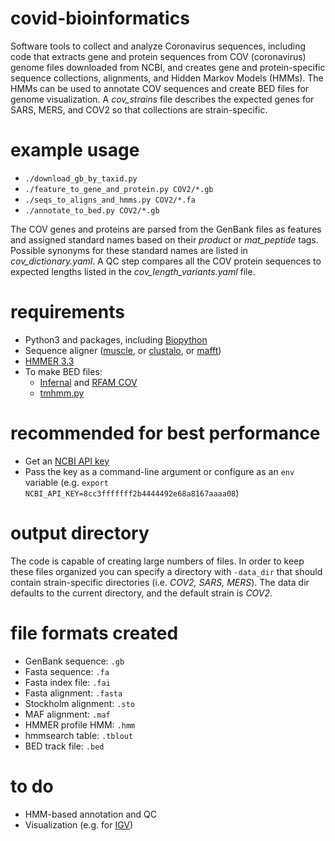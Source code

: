 # covid-bioinformatics
Software tools to collect and analyze Coronavirus sequences, including code that extracts gene and protein
sequences from COV (coronavirus) genome files downloaded from NCBI, and creates gene and protein-specific 
sequence collections, alignments, and Hidden Markov Models (HMMs). The HMMs can be used to annotate COV
sequences and create BED files for genome visualization. A *cov_strains* file describes the expected genes
for SARS, MERS, and COV2 so that collections are strain-specific.

# example usage
* `./download_gb_by_taxid.py`
* `./feature_to_gene_and_protein.py COV2/*.gb`
* `./seqs_to_aligns_and_hmms.py COV2/*.fa`
* `./annotate_to_bed.py COV2/*.gb`

The COV genes and proteins are parsed from the GenBank files as features and assigned standard names based on 
their *product* or *mat_peptide* tags. Possible synonyms for these standard names are listed in *cov_dictionary.yaml*. A
QC step compares all the COV protein sequences to expected lengths listed in the *cov_length_variants.yaml* file.

# requirements
* Python3 and packages, including [Biopython](https://biopython.org/)
* Sequence aligner ([muscle](https://drive5.com/muscle/), or [clustalo](http://www.clustal.org/omega/), or [mafft](https://mafft.cbrc.jp/alignment/software/))
* [HMMER 3.3](http://hmmer.org)
* To make BED files:
    * [Infernal](http://eddylab.org/infernal/) and [RFAM COV](https://xfam.wordpress.com/2020/04/27/rfam-coronavirus-release/)
    * [tmhmm.py](https://github.com/dansondergaard/tmhmm.py)

# recommended for best performance
* Get an [NCBI API key](https://ncbiinsights.ncbi.nlm.nih.gov/2017/11/02/new-api-keys-for-the-e-utilities/)
* Pass the key as a command-line argument or configure as an `env` variable (e.g. `export NCBI_API_KEY=8cc3fffffff2b4444492e68a8167aaaa08`)

# output directory
The code is capable of creating large numbers of files. In order to keep these files organized you can specify 
a directory with `-data_dir` that should contain strain-specific directories (i.e. *COV2, SARS, MERS*). The 
data dir defaults to the current directory, and the default strain is *COV2*.

# file formats created
* GenBank sequence: `.gb`
* Fasta sequence: `.fa`
* Fasta index file: `.fai`
* Fasta alignment: `.fasta`
* Stockholm alignment: `.sto`
* MAF alignment: `.maf`
* HMMER profile HMM: `.hmm`
* hmmsearch table: `.tblout`
* BED track file: `.bed`


# to do
* HMM-based annotation and QC
* Visualization (e.g. for [IGV](https://igvteam.github.io/igv-webapp/fileFormats.html))
